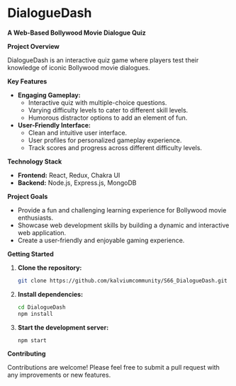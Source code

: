 # DialogueDash

**A Web-Based Bollywood Movie Dialogue Quiz**

**Project Overview**

DialogueDash is an interactive quiz game where players test their knowledge of iconic Bollywood movie dialogues. 

**Key Features**

* **Engaging Gameplay:** 
    * Interactive quiz with multiple-choice questions.
    * Varying difficulty levels to cater to different skill levels.
    * Humorous distractor options to add an element of fun.
* **User-Friendly Interface:**
    * Clean and intuitive user interface.
    * User profiles for personalized gameplay experience.
    * Track scores and progress across different difficulty levels.

**Technology Stack**

* **Frontend:** React, Redux, Chakra UI 
* **Backend:** Node.js, Express.js, MongoDB

**Project Goals**

* Provide a fun and challenging learning experience for Bollywood movie enthusiasts.
* Showcase web development skills by building a dynamic and interactive web application.
* Create a user-friendly and enjoyable gaming experience.

**Getting Started**

1. **Clone the repository:**
   ```bash
   git clone https://github.com/kalviumcommunity/S66_DialogueDash.git

2. **Install dependencies:**
    ```bash
    cd DialogueDash
    npm install

3. **Start the development server:**
    ```bash
    npm start


**Contributing**

Contributions are welcome! Please feel free to submit a pull request with any improvements or new features.